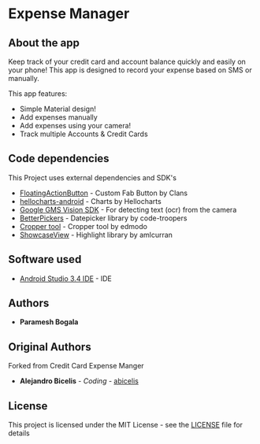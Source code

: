 # Expense Manager #


## About the app

Keep track of your credit card and account balance quickly and easily on your phone! This app is designed to record your expense based on SMS or manually.


This app features:

- Simple Material design!
- Add expenses manually
- Add expenses using your camera!
- Track multiple Accounts & Credit Cards


## Code dependencies

This Project uses external dependencies and SDK's

* [FloatingActionButton](https://github.com/Clans/FloatingActionButton) - Custom Fab Button by Clans
* [hellocharts-android](https://github.com/lecho/hellocharts-android) - Charts by Hellocharts
* [Google GMS Vision SDK](https://developers.google.com/android/reference/com/google/android/gms/vision/package-summary) - For detecting text (ocr) from the camera
* [BetterPickers](https://github.com/code-troopers/android-betterpickers) - Datepicker library by code-troopers
* [Cropper tool](https://github.com/edmodo/cropper) - Cropper tool by edmodo
* [ShowcaseView](https://github.com/amlcurran/ShowcaseView) - Highlight library by amlcurran

## Software used

* [Android Studio 3.4 IDE](https://developer.android.com/studio/index.html) - IDE


## Authors
* **Paramesh Bogala** 

## Original Authors
Forked from Credit Card Expense Manger
* **Alejandro Bicelis** - *Coding* - [abicelis](https://github.com/abicelis)

## License

This project is licensed under the MIT License - see the [LICENSE](https://github.com/abicelis/ElectronicLoad/blob/master/LICENSE) file for details

